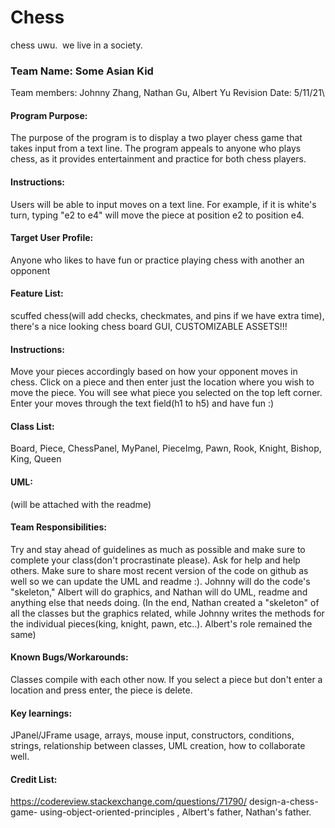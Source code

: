  # Chess 
chess uwu. 
we live in a society.
### Team Name: Some Asian Kid 
Team members: Johnny Zhang, Nathan Gu, Albert Yu
Revision Date: 5/11/21\


#### Program Purpose: 
The purpose of the program is to display a two player chess game that takes input from a text line. The program appeals to anyone who plays chess, as it provides entertainment and practice for both chess players.



#### Instructions: 
Users will be able to input moves on a text line. For example, if it is white's turn, typing "e2 to e4" will move the piece at position e2 to position e4.



#### Target User Profile: 
Anyone who likes to have fun or practice playing chess with another an opponent



#### Feature List: 
scuffed chess(will add checks, checkmates, and pins if we have extra time), there's a nice looking chess board GUI, CUSTOMIZABLE ASSETS!!!



#### Instructions: 
Move your pieces accordingly based on how your opponent moves in chess. Click on a piece and then enter just the location where you wish to move the piece. You will see what piece you selected on the top left corner. Enter your moves through the text field(h1 to h5) and have fun :) 



#### Class List: 
Board, Piece, ChessPanel, MyPanel, PieceImg, Pawn, Rook, Knight, Bishop, King, Queen



#### UML: 
(will be attached with the readme)



#### Team Responsibilities:
Try and stay ahead of guidelines as much as possible and make sure to complete your class(don't procrastinate please). Ask for help and help others. Make sure to share most recent version of the code on github as well so we can update the UML and readme :). Johnny will do the code's "skeleton," Albert will do graphics, and Nathan will do UML, readme and anything else that needs doing. (In the end, Nathan created a "skeleton" of all the classes but the graphics related, while Johnny writes the methods for the individual pieces(king, knight, pawn, etc..). Albert's role remained the same)



#### Known Bugs/Workarounds:
Classes compile with each other now. If you select a piece but don't enter a location and press enter, the piece is delete. 



#### Key learnings: 
JPanel/JFrame usage, arrays, mouse input, constructors, conditions, strings, relationship between classes, UML creation, how to collaborate well.



#### Credit List: 
https://codereview.stackexchange.com/questions/71790/ design-a-chess-game- using-object-oriented-principles , Albert's father, Nathan's father.

  
